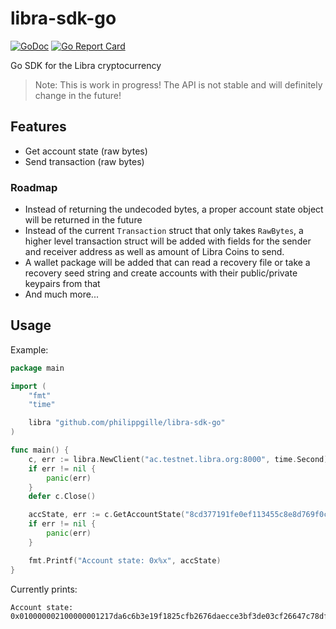 libra-sdk-go
============

[![GoDoc](https://godoc.org/github.com/philippgille/libra-sdk-go?status.svg)](https://godoc.org/github.com/philippgille/libra-sdk-go) [![Go Report Card](https://goreportcard.com/badge/github.com/philippgille/libra-sdk-go)](https://goreportcard.com/report/github.com/philippgille/libra-sdk-go)

Go SDK for the Libra cryptocurrency

> Note: This is work in progress! The API is not stable and will definitely change in the future!

Features
--------

- Get account state (raw bytes)
- Send transaction (raw bytes)

### Roadmap

- Instead of returning the undecoded bytes, a proper account state object will be returned in the future
- Instead of the current `Transaction` struct that only takes `RawBytes`, a higher level transaction struct will be added with fields for the sender and receiver address as well as amount of Libra Coins to send.
- A wallet package will be added that can read a recovery file or take a recovery seed string and create accounts with their public/private keypairs from that
- And much more...

Usage
-----

Example:

```go
package main

import (
    "fmt"
    "time"

    libra "github.com/philippgille/libra-sdk-go"
)

func main() {
    c, err := libra.NewClient("ac.testnet.libra.org:8000", time.Second)
    if err != nil {
        panic(err)
    }
    defer c.Close()

    accState, err := c.GetAccountState("8cd377191fe0ef113455c8e8d769f0c0147d5bb618bf195c0af31a05fbfd0969")
    if err != nil {
        panic(err)
    }

    fmt.Printf("Account state: 0x%x", accState)
}
```

Currently prints:

```
Account state: 0x010000002100000001217da6c6b3e19f1825cfb2676daecce3bf3de03cf26647c78df00b371b25cc9744000000200000008cd377191fe0ef113455c8e8d769f0c0147d5bb618bf195c0af31a05fbfd0969a0acb90300000000010000000000000004000000000000000400000000000000
```
